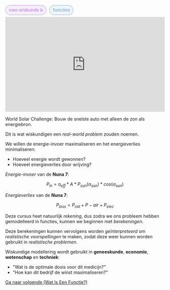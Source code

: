 <span style="font-weight: 500; background-color:rgba(155, 126, 222, 0.1); color: #c084fc; margin-right: 5px; padding: 5px 10px 7px; border: 1px solid #c084fc; border-radius: 1rem;">vwo wiskunde b</span> <span style="font-weight: 500; background-color:rgba(126, 171, 222, 0.1); color: #7eabde; padding: 5px 10px 7px; border: 1px solid #7eabde; border-radius: 1rem;">functies</span>    

<iframe width="100%" height="300" src="https://www.youtube.com/embed/M3R7hhQFM4Y?si=NmL7TnM63LntoWet" title="YouTube video player" frameborder="0" allow="accelerometer; autoplay; clipboard-write; encrypted-media; gyroscope; picture-in-picture; web-share" referrerpolicy="strict-origin-when-cross-origin" allowfullscreen></iframe>
 

World Solar Challenge: Bouw de snelste auto met alleen de zon als energiebron.
  
Dit is wat wiskundigen een _real-world problem_ zouden noemen.
  
We willen de energie-invoer maximaliseren en het energieverlies minimaliseren:
<ul class="list-disc pl-4">
    <li>Hoeveel energie wordt gewonnen?</li>
    <li>Hoeveel energieverlies door wrijving?</li>
</ul>
 

_Energie-invoer_ van de __Nuna 7__:

$$ P_{in} = \eta_{eff} * A * P_{sun}(\alpha_{sun}) * cos(\alpha_{sun}) $$

_Energieverlies_ van de __Nuna 7__:

$$ P_{loss} = P_{roll} + P-{air} + P_{elec} $$

Deze cursus heet natuurlijk _rekening_, dus zodra we ons probleem hebben gemodelleerd in functies, kunnen we beginnen met _berekeningen_.
  
Deze berekeningen kunnen vervolgens worden _geïnterpreteerd_ om _realistische voorspellingen_ te maken, zodat deze weer kunnen worden gebruikt in _realistische problemen_.
  
Wiskundige modellering wordt gebruikt in __geneeskunde__, __economie__, __wetenschap__ en __techniek__:

<ul class="list-disc pl-4">
    <li>"Wat is de optimale dosis voor dit medicijn?"</li>
    <li>"Hoe kan dit bedrijf de winst maximaliseren?"</li>
</ul>
 
<a href="/archive/what-is-a-function">Ga naar volgende (Wat Is Een Functie?)</a>